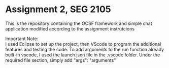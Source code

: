 # Assignment 2, SEG 2105  
This is the repository containing the OCSF framework and simple chat application modified according to the assignment instrutcions

Important Note:  
I used Eclipse to set up the project, then VScode to program the additional features and testing the code. To add arguments to the run function already built-in vscode, I used the launch.json file in the .vscode folder. Under the required file section, simply add "args": "arguments"
